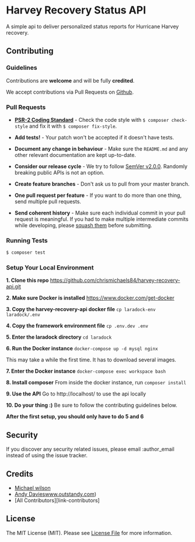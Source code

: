 # Harvey Recovery Status API
A simple api to deliver personalized status reports for Hurricane Harvey recovery.

## Contributing
### Guidelines
Contributions are **welcome** and will be fully **credited**.

We accept contributions via Pull Requests on [Github](https://github.com/chrismichaels84/harvey-recovery-api).

### Pull Requests
- **[PSR-2 Coding Standard](https://github.com/php-fig/fig-standards/blob/master/accepted/PSR-2-coding-style-guide.md)** - Check the code style with ``$ composer check-style`` and fix it with ``$ composer fix-style``.

- **Add tests!** - Your patch won't be accepted if it doesn't have tests.

- **Document any change in behaviour** - Make sure the `README.md` and any other relevant documentation are kept up-to-date.

- **Consider our release cycle** - We try to follow [SemVer v2.0.0](http://semver.org/). Randomly breaking public APIs is not an option.

- **Create feature branches** - Don't ask us to pull from your master branch.

- **One pull request per feature** - If you want to do more than one thing, send multiple pull requests.

- **Send coherent history** - Make sure each individual commit in your pull request is meaningful. If you had to make multiple intermediate commits while developing, please [squash them](http://www.git-scm.com/book/en/v2/Git-Tools-Rewriting-History#Changing-Multiple-Commit-Messages) before submitting.

### Running Tests

``` bash
$ composer test
```

### Setup Your Local Environment
**1. Clone this repo**
https://github.com/chrismichaels84/harvey-recovery-api.git

**2. Make sure Docker is installed**
https://www.docker.com/get-docker

**3. Copy the harvey-recovery-api docker file**
`cp laradock-env laradock/.env`

**4. Copy the framework environment file**
`cp .env.dev .env`

**5. Enter the laradock directory**
`cd laradock`

**6. Run the Docker instance**
`docker-compose up -d mysql nginx`

This may take a while the first time. It has to download several images.

**7. Enter the Docker instance**
`docker-compose exec workspace bash`

**8. Install composer**
From inside the docker instance, run `composer install`

**9. Use the API**
Go to http://localhost/ to use the api locally

**10. Do your thing :)**
Be sure to follow the contributing guidelines below.

**After the first setup, you should only have to do 5 and 6**

## Security

If you discover any security related issues, please email :author_email instead of using the issue tracker.

## Credits

- [Michael wilson](http://github.com/chrismichaels84)
- [Andy Davies]()www.outstandy.com)
- [All Contributors][link-contributors]

## License

The MIT License (MIT). Please see [License File](LICENSE.md) for more information.
